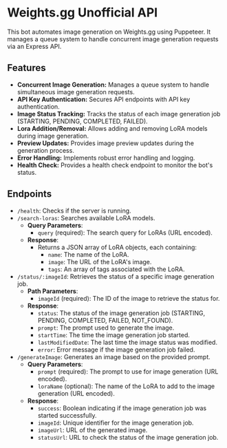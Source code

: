 # Weights.gg Unofficial API

This bot automates image generation on Weights.gg using Puppeteer. It manages a queue system to handle concurrent image generation requests via an Express API.

## Features

-   **Concurrent Image Generation:** Manages a queue system to handle simultaneous image generation requests.
-   **API Key Authentication:** Secures API endpoints with API key authentication.
-   **Image Status Tracking:** Tracks the status of each image generation job (STARTING, PENDING, COMPLETED, FAILED).
-   **Lora Addition/Removal:** Allows adding and removing LoRA models during image generation.
-   **Preview Updates:** Provides image preview updates during the generation process.
-   **Error Handling:** Implements robust error handling and logging.
-   **Health Check:** Provides a health check endpoint to monitor the bot's status.

## Endpoints

-   `/health`: Checks if the server is running.
-   `/search-loras`: Searches available LoRA models.
    -   **Query Parameters**:
        -   `query` (required): The search query for LoRAs (URL encoded).
    -   **Response**:
        -   Returns a JSON array of LoRA objects, each containing:
            -   `name`: The name of the LoRA.
            -   `image`: The URL of the LoRA's image.
            -   `tags`: An array of tags associated with the LoRA.
-   `/status/:imageId`: Retrieves the status of a specific image generation job.
    -   **Path Parameters**:
        -   `imageId` (required): The ID of the image to retrieve the status for.
    -   **Response**:
        -   `status`: The status of the image generation job (STARTING, PENDING, COMPLETED, FAILED, NOT_FOUND).
        -   `prompt`: The prompt used to generate the image.
        -   `startTime`: The time the image generation job started.
        -   `lastModifiedDate`: The last time the image status was modified.
        -   `error`: Error message if the image generation job failed.
-   `/generateImage`: Generates an image based on the provided prompt.
    -   **Query Parameters**:
        -   `prompt` (required): The prompt to use for image generation (URL encoded).
        -   `loraName` (optional): The name of the LoRA to add to the image generation (URL encoded).
    -   **Response**:
        -   `success`: Boolean indicating if the image generation job was started successfully.
        -   `imageId`: Unique identifier for the image generation job.
        -   `imageUrl`: URL of the generated image.
        -   `statusUrl`: URL to check the status of the image generation job.
